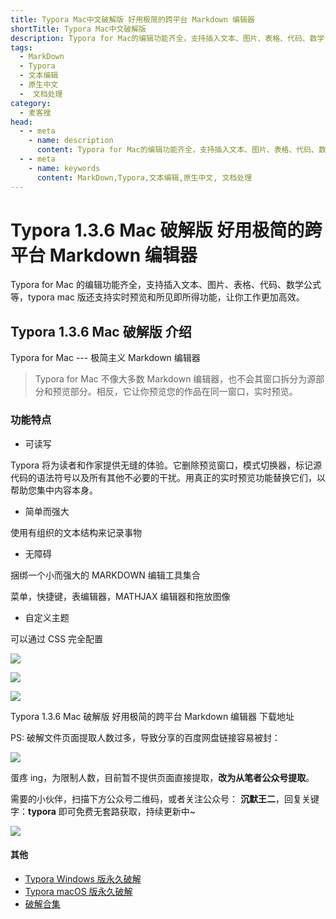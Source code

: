 ```yaml
---
title: Typora Mac中文破解版 好用极简的跨平台 Markdown 编辑器
shortTitle: Typora Mac中文破解版
description: Typora for Mac的编辑功能齐全，支持插入文本、图片、表格、代码、数学公式等，typora mac版还支持实时预览和所见即所得功能，让你工作更加高效。...
tags:
  - MarkDown
  - Typora
  - 文本编辑
  - 原生中文
  -  文档处理
category:
  - 麦客搜
head:
  - - meta
    - name: description
      content: Typora for Mac的编辑功能齐全，支持插入文本、图片、表格、代码、数学公式等，typora mac版还支持实时预览和所见即所得功能，让你工作更加高效。...
  - - meta
    - name: keywords
      content: MarkDown,Typora,文本编辑,原生中文, 文档处理
---
```


# Typora 1.3.6 Mac 破解版 好用极简的跨平台 Markdown 编辑器

Typora for Mac 的编辑功能齐全，支持插入文本、图片、表格、代码、数学公式等，typora mac 版还支持实时预览和所见即所得功能，让你工作更加高效。

## Typora 1.3.6 Mac 破解版 介绍

Typora for Mac --- 极简主义 Markdown 编辑器

>Typora for Mac 不像大多数 Markdown 编辑器，也不会其窗口拆分为源部分和预览部分。相反，它让你预览您的作品在同一窗口，实时预览。

### 功能特点

- 可读写

Typora 将为读者和作家提供无缝的体验。它删除预览窗口，模式切换器，标记源代码的语法符号以及所有其他不必要的干扰。用真正的实时预览功能替换它们，以帮助您集中内容本身。

- 简单而强大

使用有组织的文本结构来记录事物

- 无障碍

捆绑一个小而强大的 MARKDOWN 编辑工具集合

菜单，快捷键，表编辑器，MATHJAX 编辑器和拖放图像

- 自定义主题

可以通过 CSS 完全配置

![](http://cdn.tobebetterjavaer.com/tobebetterjavaer/images/nice-article/imacso-typoramaczwpjbhyjjdkptmarkdownbjqmksimacsocom-2318c560-d0b4-4bf8-b95c-c7079bf12a42.png)

![](http://cdn.tobebetterjavaer.com/tobebetterjavaer/images/nice-article/imacso-typoramaczwpjbhyjjdkptmarkdownbjqmksimacsocom-2318c560-d0b4-4bf8-b95c-c7079bf12a42.png)

![](http://cdn.tobebetterjavaer.com/tobebetterjavaer/images/nice-article/imacso-typoramaczwpjbhyjjdkptmarkdownbjqmksimacsocom-2318c560-d0b4-4bf8-b95c-c7079bf12a42.png)

Typora 1.3.6 Mac 破解版 好用极简的跨平台 Markdown 编辑器 下载地址

PS: 破解文件页面提取人数过多，导致分享的百度网盘链接容易被封：

![](http://cdn.tobebetterjavaer.com/tobebetterjavaer/images/nice-article/imacso-typoramaczwpjbhyjjdkptmarkdownbjqmksimacsocom-916b7adf-2697-4e20-ba70-b3d52c08fbc9.png)

蛋疼 ing，为限制人数，目前暂不提供页面直接提取，**改为从笔者公众号提取**。

需要的小伙伴，扫描下方公众号二维码，或者关注公众号： **沉默王二**，回复关键字：**typora** 即可免费无套路获取，持续更新中~

![](http://cdn.tobebetterjavaer.com/tobebetterjavaer/images/nice-article/imacso-typoramaczwpjbhyjjdkptmarkdownbjqmksimacsocom-c13cc647-6891-44c5-b04a-03426106da53.jpg)


#### 其他

- [Typora Windows 版永久破解](https://tobebetterjavaer.com/nice-article/itmind/typorayjpx.html)
- [Typora macOS 版永久破解](https://tobebetterjavaer.com/nice-article/typoramaczwpjbhyjjdkptmarkdownbjqmksimacsocom.html)
- [破解合集](https://tobebetterjavaer.com/nice-article/itmind/)
